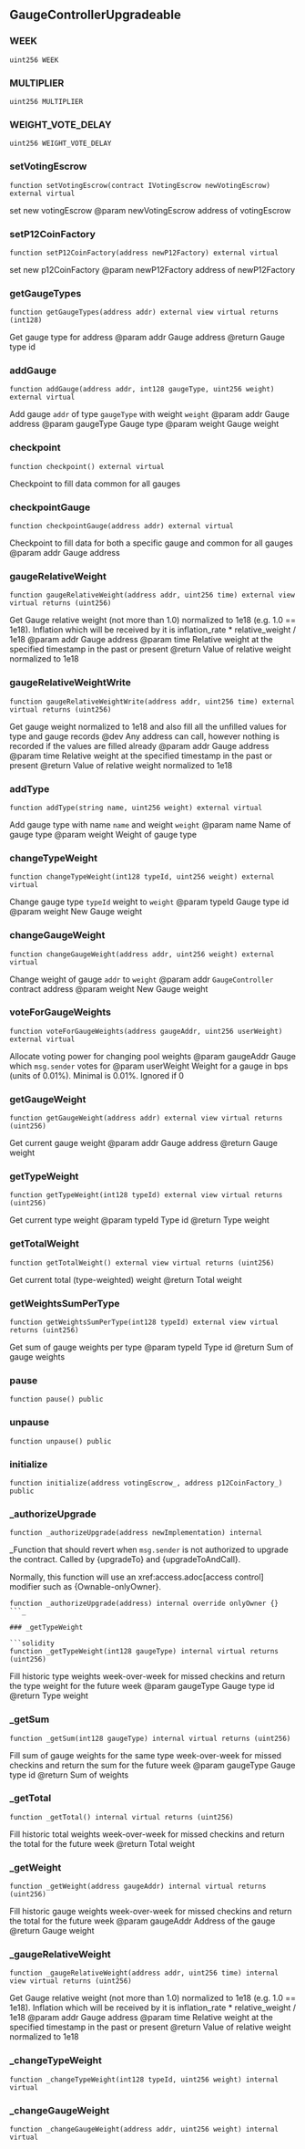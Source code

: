 ## GaugeControllerUpgradeable

### WEEK

```solidity
uint256 WEEK
```

### MULTIPLIER

```solidity
uint256 MULTIPLIER
```

### WEIGHT_VOTE_DELAY

```solidity
uint256 WEIGHT_VOTE_DELAY
```

### setVotingEscrow

```solidity
function setVotingEscrow(contract IVotingEscrow newVotingEscrow) external virtual
```

set new votingEscrow
@param newVotingEscrow address of votingEscrow

### setP12CoinFactory

```solidity
function setP12CoinFactory(address newP12Factory) external virtual
```

set new p12CoinFactory
@param newP12Factory address of newP12Factory

### getGaugeTypes

```solidity
function getGaugeTypes(address addr) external view virtual returns (int128)
```

Get gauge type for address
@param addr Gauge address
@return Gauge type id

### addGauge

```solidity
function addGauge(address addr, int128 gaugeType, uint256 weight) external virtual
```

Add gauge `addr` of type `gaugeType` with weight `weight`
@param addr Gauge address
@param gaugeType Gauge type
@param weight Gauge weight

### checkpoint

```solidity
function checkpoint() external virtual
```

Checkpoint to fill data common for all gauges

### checkpointGauge

```solidity
function checkpointGauge(address addr) external virtual
```

Checkpoint to fill data for both a specific gauge and common for all gauges
@param addr Gauge address

### gaugeRelativeWeight

```solidity
function gaugeRelativeWeight(address addr, uint256 time) external view virtual returns (uint256)
```

Get Gauge relative weight (not more than 1.0) normalized to 1e18
(e.g. 1.0 == 1e18). Inflation which will be received by it is
inflation_rate \* relative_weight / 1e18
@param addr Gauge address
@param time Relative weight at the specified timestamp in the past or present
@return Value of relative weight normalized to 1e18

### gaugeRelativeWeightWrite

```solidity
function gaugeRelativeWeightWrite(address addr, uint256 time) external virtual returns (uint256)
```

Get gauge weight normalized to 1e18 and also fill all the unfilled
values for type and gauge records
@dev Any address can call, however nothing is recorded if the values are filled already
@param addr Gauge address
@param time Relative weight at the specified timestamp in the past or present
@return Value of relative weight normalized to 1e18

### addType

```solidity
function addType(string name, uint256 weight) external virtual
```

Add gauge type with name `name` and weight `weight`
@param name Name of gauge type
@param weight Weight of gauge type

### changeTypeWeight

```solidity
function changeTypeWeight(int128 typeId, uint256 weight) external virtual
```

Change gauge type `typeId` weight to `weight`
@param typeId Gauge type id
@param weight New Gauge weight

### changeGaugeWeight

```solidity
function changeGaugeWeight(address addr, uint256 weight) external virtual
```

Change weight of gauge `addr` to `weight`
@param addr `GaugeController` contract address
@param weight New Gauge weight

### voteForGaugeWeights

```solidity
function voteForGaugeWeights(address gaugeAddr, uint256 userWeight) external virtual
```

Allocate voting power for changing pool weights
@param gaugeAddr Gauge which `msg.sender` votes for
@param userWeight Weight for a gauge in bps (units of 0.01%). Minimal is 0.01%. Ignored if 0

### getGaugeWeight

```solidity
function getGaugeWeight(address addr) external view virtual returns (uint256)
```

Get current gauge weight
@param addr Gauge address
@return Gauge weight

### getTypeWeight

```solidity
function getTypeWeight(int128 typeId) external view virtual returns (uint256)
```

Get current type weight
@param typeId Type id
@return Type weight

### getTotalWeight

```solidity
function getTotalWeight() external view virtual returns (uint256)
```

Get current total (type-weighted) weight
@return Total weight

### getWeightsSumPerType

```solidity
function getWeightsSumPerType(int128 typeId) external view virtual returns (uint256)
```

Get sum of gauge weights per type
@param typeId Type id
@return Sum of gauge weights

### pause

```solidity
function pause() public
```

### unpause

```solidity
function unpause() public
```

### initialize

```solidity
function initialize(address votingEscrow_, address p12CoinFactory_) public
```

### \_authorizeUpgrade

```solidity
function _authorizeUpgrade(address newImplementation) internal
```

\_Function that should revert when `msg.sender` is not authorized to upgrade the contract. Called by
{upgradeTo} and {upgradeToAndCall}.

Normally, this function will use an xref:access.adoc[access control] modifier such as {Ownable-onlyOwner}.

````solidity
function _authorizeUpgrade(address) internal override onlyOwner {}
```_

### _getTypeWeight

```solidity
function _getTypeWeight(int128 gaugeType) internal virtual returns (uint256)
````

Fill historic type weights week-over-week for missed checkins
and return the type weight for the future week
@param gaugeType Gauge type id
@return Type weight

### \_getSum

```solidity
function _getSum(int128 gaugeType) internal virtual returns (uint256)
```

Fill sum of gauge weights for the same type week-over-week for
missed checkins and return the sum for the future week
@param gaugeType Gauge type id
@return Sum of weights

### \_getTotal

```solidity
function _getTotal() internal virtual returns (uint256)
```

Fill historic total weights week-over-week for missed checkins
and return the total for the future week
@return Total weight

### \_getWeight

```solidity
function _getWeight(address gaugeAddr) internal virtual returns (uint256)
```

Fill historic gauge weights week-over-week for missed checkins
and return the total for the future week
@param gaugeAddr Address of the gauge
@return Gauge weight

### \_gaugeRelativeWeight

```solidity
function _gaugeRelativeWeight(address addr, uint256 time) internal view virtual returns (uint256)
```

Get Gauge relative weight (not more than 1.0) normalized to 1e18
(e.g. 1.0 == 1e18). Inflation which will be received by it is
inflation_rate \* relative_weight / 1e18
@param addr Gauge address
@param time Relative weight at the specified timestamp in the past or present
@return Value of relative weight normalized to 1e18

### \_changeTypeWeight

```solidity
function _changeTypeWeight(int128 typeId, uint256 weight) internal virtual
```

### \_changeGaugeWeight

```solidity
function _changeGaugeWeight(address addr, uint256 weight) internal virtual
```
